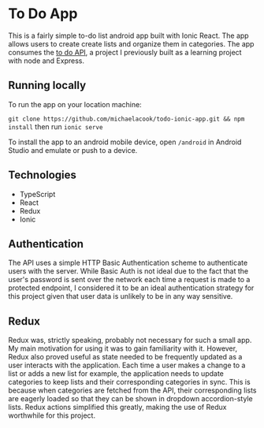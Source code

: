 # To Do App

This is a fairly simple to-do list android app built with Ionic React. The app allows users to create create lists and organize them in categories. The app consumes the [to do API](https://github.com/michaelacook/to-do-api), a project I previously built as a learning project with node and Express.

## Running locally

To run the app on your location machine:

`git clone https://github.com/michaelacook/todo-ionic-app.git && npm install` then run `ionic serve`

To install the app to an android mobile device, open `/android` in Android Studio and emulate or push to a device.

## Technologies

- TypeScript
- React
- Redux
- Ionic

## Authentication

The API uses a simple HTTP Basic Authentication scheme to authenticate users with the server. While Basic Auth is not ideal due to the fact that the user's password is sent over the network each time a request is made to a protected endpoint, I considered it to be an ideal authentication strategy for this project given that user data is unlikely to be in any way sensitive.

## Redux

Redux was, strictly speaking, probably not necessary for such a small app. My main motivation for using it was to gain familiarity with it. However, Redux also proved useful as state needed to be frequently updated as a user interacts with the application. Each time a user makes a change to a list or adds a new list for example, the application needs to update categories to keep lists and their corresponding categories in sync. This is because when categories are fetched from the API, their corresponding lists are eagerly loaded so that they can be shown in dropdown accordion-style lists. Redux actions simplified this greatly, making the use of Redux worthwhile for this project.
